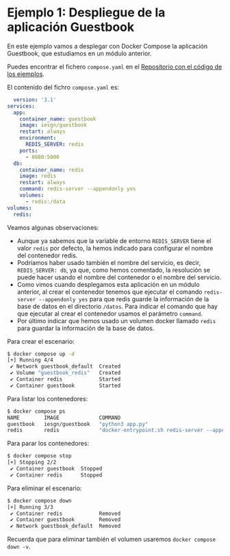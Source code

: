 # Ejemplo 1: Despliegue de la aplicación Guestbook

En este ejemplo vamos a desplegar con Docker Compose la aplicación Guestbook, que estudiamos en un módulo anterior.

Puedes encontrar el fichero `compose.yaml` en el [Repositorio con el código de los ejemplos](https://github.com/josedom24/ejemplos_curso_docker_ow).

El contenido del fichro `compose.yaml` es:

```yaml
  version: '3.1'
services:
  app:
    container_name: guestbook
    image: iesgn/guestbook
    restart: always
    environment:
      REDIS_SERVER: redis
    ports:
      - 8080:5000
  db:
    container_name: redis
    image: redis
    restart: always
    command: redis-server --appendonly yes
    volumes:
      - redis:/data
volumes:
  redis:
```

Veamos algunas observaciones:

* Aunque ya sabemos que la variable de entorno `REDIS_SERVER` tiene el valor `redis` por defecto, la hemos indicado para configurar el nombre del contenedor redis.
* Podríamos haber usado también el nombre del servicio, es decir, `REDIS_SERVER: db`, ya que, como hemos comentado, la resolución se puede hacer usando el nombre del contenedor o el nombre del servicio.
* Como vimos cuando desplegamos esta aplicación en un módulo anterior, al crear el contenedor tenemos que ejecutar el comando `redis-server --appendonly yes` para que redis guarde la información de la base de datos en el directorio `/datos`. Para indicar el comando que hay que ejecutar al crear el contenedor usamos el parámetro `command`.
* Por último indicar que hemos usado un volumen docker llamado `redis` para guardar la información de la base de datos.

Para crear el escenario:

```bash
$ docker compose up -d
[+] Running 4/4
 ✔ Network guestbook_default  Created                                                            0.3s 
 ✔ Volume "guestbook_redis"   Created                                                            0.0s 
 ✔ Container redis            Started                                                            0.5s 
 ✔ Container guestbook        Started                                                            0.5s
```

Para listar los contenedores:

```bash
$ docker compose ps
NAME        IMAGE             COMMAND                                                SERVICE   CREATED          STATUS          PORTS
guestbook   iesgn/guestbook   "python3 app.py"                                       app       18 seconds ago   Up 16 seconds   0.0.0.0:8080->5000/tcp, :::8080->5000/tcp
redis       redis             "docker-entrypoint.sh redis-server --appendonly yes"   db        18 seconds ago   Up 16 seconds   6379/tcp
```

Para parar los contenedores:

```bash
$ docker compose stop
[+] Stopping 2/2
 ✔ Container guestbook  Stopped                                                                  0.8s 
 ✔ Container redis      Stopped                                                                  0.8s 
```

Para eliminar el escenario:

```bash
$ docker compose down
[+] Running 3/3
 ✔ Container redis            Removed                                                            0.0s 
 ✔ Container guestbook        Removed                                                            0.0s 
 ✔ Network guestbook_default  Removed                                                            0.3s 
```

Recuerda que para eliminar también el volumen usaremos `docker compose down -v`.

